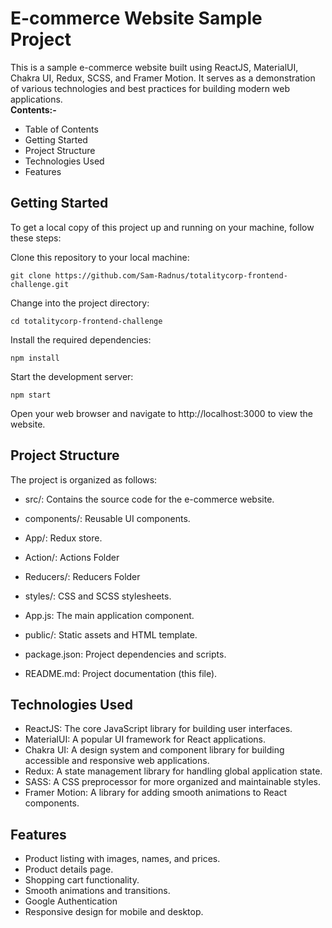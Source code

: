 # E-commerce Website Sample Project
This is a sample e-commerce website built using ReactJS, MaterialUI, Chakra UI, Redux, SCSS, and Framer Motion. It serves as a demonstration of various technologies and best practices for building modern web applications.
<br/>
<b>Contents:-</b>

- Table of Contents
- Getting Started
- Project Structure
- Technologies Used
- Features


## Getting Started
To get a local copy of this project up and running on your machine, follow these steps:

Clone this repository to your local machine:
 
```
git clone https://github.com/Sam-Radnus/totalitycorp-frontend-challenge.git
 ```
Change into the project directory:
```
cd totalitycorp-frontend-challenge
```
Install the required dependencies:

```
npm install
```
Start the development server:

```
npm start
```
Open your web browser and navigate to http://localhost:3000 to view the website.

## Project Structure
The project is organized as follows:

- src/: Contains the source code for the e-commerce website.
- components/: Reusable UI components.

- App/: Redux store.
- Action/: Actions Folder
- Reducers/: Reducers Folder
- styles/: CSS and SCSS stylesheets.
- App.js: The main application component.
- public/: Static assets and HTML template.
- package.json: Project dependencies and scripts.
- README.md: Project documentation (this file).

## Technologies Used
- ReactJS: The core JavaScript library for building user interfaces.
- MaterialUI: A popular UI framework for React applications.
- Chakra UI: A design system and component library for building accessible and responsive web applications.
- Redux: A state management library for handling global application state.
- SASS: A CSS preprocessor for more organized and maintainable styles.
- Framer Motion: A library for adding smooth animations to React components.
## Features
- Product listing with images, names, and prices.
- Product details page.
- Shopping cart functionality.
- Smooth animations and transitions.
- Google Authentication
- Responsive design for mobile and desktop.